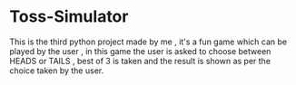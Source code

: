 # Toss-Simulator
This is the third python project made by me , it's a fun game which can be played by the user , in this game the user is asked to choose between HEADS or TAILS , best of 3 is taken and the result is shown as per the choice taken by the user.
